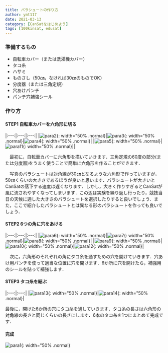 ```yaml
---
title: パラシュートの作り方
author: ymt117
date: 2021-03-13
category: [CanSatをはじめよう]
tags: [100kinsat, edusat]
---
```


### 準備するもの

 - 自転車カバー（または洗濯機カバー）
 - タコ糸
 - ハサミ
 - ものさし（50㎝，なければ30㎝のものでOK）
 - 分度器（または三角定規）
 - 穴あけパンチ
 - パンチ穴補強シール

### 作り方

#### STEP1 自転車カバーを六角形に切る

|:---:|:---:|:---:|
|![para2](/assets/img/post/make-parachute/para2.jpg){: width="50% .normal}|![para3](/assets/img/post/make-parachute/para3.jpg){: width="50% .normal}|![para4](/assets/img/post/make-parachute/para4.jpg){: width="50% .normal}|
|![para5](/assets/img/post/make-parachute/para5.png){: width="50% .normal}|![para11](/assets/img/post/make-parachute/para11.jpg){: width="50% .normal}||

　最初に，自転車カバーに六角形を描いていきます．三角定規の60度の部分(または分度器)をうまく使うことで簡単に六角形を作ることができます．

　写真のパラシュートは対角線が30㎝となるような六角形で作っていますが，50㎝くらいの大きさであるほうが良いと思います．パラシュートが大きいとCanSatの落下する速度は遅くなります．しかし，大きく作りすぎるとCanSatが風に流されやすくなってしまいます．この辺は実験を繰り返し行ったり，競技当日の天候に適した大きさのパラシュートを選択したりすると良いでしょう．また，ここで紹介したパラシュートとは異なる形のパラシュートを作っても良いでしょう．

#### STEP2 6つの角に穴をあける

|:---:|:---:|:---:|
|![para6](/assets/img/post/make-parachute/para6.jpg){: width="50% .normal}|![para7](/assets/img/post/make-parachute/para7.jpg){: width="50% .normal}|![para8](/assets/img/post/make-parachute/para8.jpg){: width="50% .normal}|
|![para9](/assets/img/post/make-parachute/para9.jpg){: width="50% .normal}|![para10](/assets/img/post/make-parachute/para10.jpg){: width="50% .normal}|![para12](/assets/img/post/make-parachute/para12.jpg){: width="50% .normal}|

　次に，六角形のそれぞれの角にタコ糸を通すための穴を開けていきます．穴あけ用パンチを使って適当な位置に穴を開けます．6か所に穴を開けたら，補強用のシールを貼って補強します．

#### STEP3 タコ糸を結ぶ

|:---:|:---:|
|![para13](/assets/img/post/make-parachute/para13.jpg){: width="50% .normal}|![para14](/assets/img/post/make-parachute/para14.jpg){: width="50% .normal}|

最後に，開けた6か所の穴にタコ糸を通していきます．タコ糸の長さは六角形の対角線の長さと同じくらいの長さにします．6本のタコ糸を1つにまとめて完成です．

#### 完成

![para1](/assets/img/post/make-parachute/para1.jpg){: width="50% .normal}